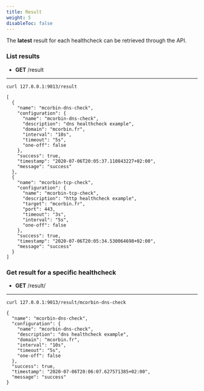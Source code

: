 ```yaml
---
title: Result
weight: 5
disableToc: false
---
```


The **latest** result for each healthcheck can be retrieved through the API.

### List results

- **GET** /result

---

```
curl 127.0.0.1:9013/result

[
  {
    "name": "mcorbin-dns-check",
    "configuration": {
      "name": "mcorbin-dns-check",
      "description": "dns healthcheck example",
      "domain": "mcorbin.fr",
      "interval": "10s",
      "timeout": "5s",
      "one-off": false
    },
    "success": true,
    "timestamp": "2020-07-06T20:05:37.110843227+02:00",
    "message": "success"
  },
  {
    "name": "mcorbin-tcp-check",
    "configuration": {
      "name": "mcorbin-tcp-check",
      "description": "http healthcheck example",
      "target": "mcorbin.fr",
      "port": 443,
      "timeout": "3s",
      "interval": "5s",
      "one-off": false
    },
    "success": true,
    "timestamp": "2020-07-06T20:05:34.530064698+02:00",
    "message": "success"
  }
]
```

### Get result for a specific healthcheck

- **GET** /result/<name>

---

```
curl 127.0.0.1:9013/result/mcorbin-dns-check

{
  "name": "mcorbin-dns-check",
  "configuration": {
    "name": "mcorbin-dns-check",
    "description": "dns healthcheck example",
    "domain": "mcorbin.fr",
    "interval": "10s",
    "timeout": "5s",
    "one-off": false
  },
  "success": true,
  "timestamp": "2020-07-06T20:06:07.627571385+02:00",
  "message": "success"
}
```
